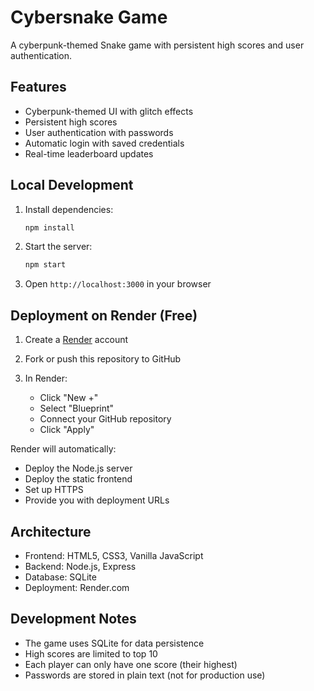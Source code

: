 # Cybersnake Game

A cyberpunk-themed Snake game with persistent high scores and user authentication.

## Features

- Cyberpunk-themed UI with glitch effects
- Persistent high scores
- User authentication with passwords
- Automatic login with saved credentials
- Real-time leaderboard updates

## Local Development

1. Install dependencies:
   ```bash
   npm install
   ```

2. Start the server:
   ```bash
   npm start
   ```

3. Open `http://localhost:3000` in your browser

## Deployment on Render (Free)

1. Create a [Render](https://render.com) account

2. Fork or push this repository to GitHub

3. In Render:
   - Click "New +"
   - Select "Blueprint"
   - Connect your GitHub repository
   - Click "Apply"

Render will automatically:
- Deploy the Node.js server
- Deploy the static frontend
- Set up HTTPS
- Provide you with deployment URLs

## Architecture

- Frontend: HTML5, CSS3, Vanilla JavaScript
- Backend: Node.js, Express
- Database: SQLite
- Deployment: Render.com

## Development Notes

- The game uses SQLite for data persistence
- High scores are limited to top 10
- Each player can only have one score (their highest)
- Passwords are stored in plain text (not for production use)
